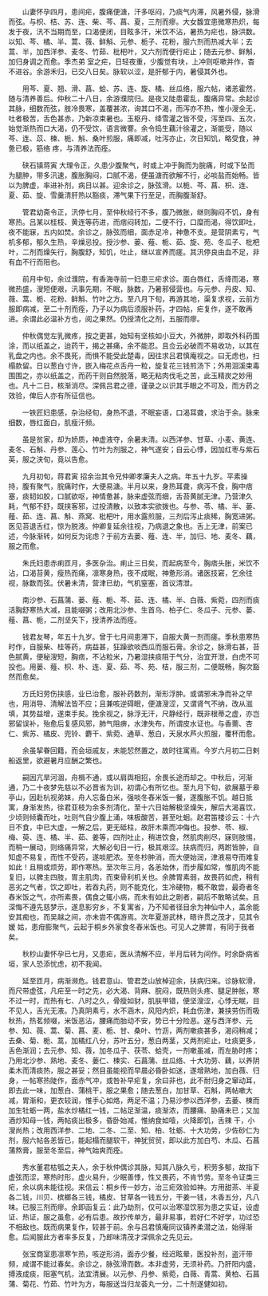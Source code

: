 <!-- { "loadSidebar": true } -->
　　山妻怀孕四月，患间疟，腹痛便溏，汗多呕闷，乃痰气内滞，风暑外侵，脉滑而弦。与枳、桔、苏、连、柴、芩、菖、夏，三剂而瘳。大女馥宜患微寒热炽，每发于夜，汛不当期而至，口渴便闭，目眩多汗，米饮不沾，暑热为疟也，脉洪数。以知、芩、橘、半、蒿、薇、鲜斛、元参、栀子、花粉，服六剂而热减大半；去蒿、半，加西洋参、麦冬、竹茹、枇杷叶，又六剂而便行疟止；随去元参、鲜斛，加归身调之而愈。季杰弟 室之疟，日轻夜重，少腹觉有块，上冲则呕嗽并作，杳不进谷。余游禾归，已交八日矣。脉软以涩，是肝郁于内，暑侵其外也。

　　用芩、夏、翘、滑、菖、蛤、苏、连、旋、橘、丝瓜络，服六帖，诸恙霍然，随与清养善后。仲秋二十八日，余游濮院归。是夜又陡患霍乱，腹痛异常。余起诊其脉，细数而弦，肢冷畏寒，盖覆甚浓，询其口不渴，而泻亦不热，惟小溲全无，吐者极苦，舌色甚赤，乃新凉束暑也。玉枢丹、绛雪灌之皆不受，泻至四、五次，始觉渐热而口大渴，仍不受饮，语言微謇。余令捣生藕汁徐灌之，渐能受，随以芩、连、苡、楝、栀、斛、桑叶煎服，痛即减，吐泻亦止，次日知饥，略受食，神惫已极，筋络 疼，与清养法而痊。

　　硖石镇蒋寅 大理令正，久患少腹聚气，时或上冲于胸而为脘痛，时或下坠而为腿肿，带多汛速，腹胀胸闷，口腻不渴，便虽溏而欲解不行，必啖盐而始畅。皆以为脾虚，率进补剂，病日以甚。迎余诊之，脉弦滑。以栀、芩、菖、枳、连、夏、茹、旋、雪羹清肝热以豁痰，滞气果下行至足，而胸腹渐舒。

　　管君幼斋令正，汛停七月，至仲秋经行不多，腹乃微胀，继则胸闷不饥，身有寒热。吕某以桂枝、黄连等药进，而痞闷转加，二便不行，口糜而渴，得饮即吐，夜不能寐，五内如焚。余诊之，脉弦而细，面赤足冷，神惫不支。是营阴素亏，气机多郁，郁久生热，辛燥忌投。授沙参、蒌、薤、栀、茹、旋、苑、冬瓜子、枇杷叶，二剂而燥矢行，胸腹舒，知饥，吐止，继以宣养而瘥。其汛停良由血不足，非有血不行而阻也。

　　前月中旬，余过濮院，有香海寺前一妇患三疟求诊。面白唇红，舌绛而渴，寒微热盛，溲短便艰，汛事先期，不眠，脉数，乃暑邪侵营也。与元参、丹皮、知、薇、蒿、栀、花粉、鲜斛、竹叶之方。至八月下旬，再游其地，渠复求视，云前方服即病减，至二十剂而痊，乃子以为病后须服补药，才四帖，疟复作，遂不敢再进。余谓此必温补方也，阅之果然。仍授清化之剂，五服而瘳。

　　仲秋偶觉左乳微疼，按之更甚，始知有坚核如小豆大，外微肿，即取外科药围涂，而以纸盖之，迨药干，揭之甚痛，余不能忍。且佥云必破而不易收功，以其在乳盘之内也。余不畏死，而惧不能受此楚毒，因往求吕君慎庵视之。曰无虑也，扫榻款留。日以葱白寸许，嵌入梅花点舌丹一粒，旋复花三钱煎汤下；外用洄溪束毒围围之，亦以纸盖之，而药干则自然脱落，略无粘肉伐毛之苦，此玉精炭之妙用也。凡十二日，核渐消尽。深佩吕君之德，谨录之以识其手眼之不可及，而方药之效验，俾后人亦有所征信也。

　　一铁匠妇患感，杂治经旬，身热不退，不眠妄语，口渴耳聋，求治于余。脉来细数，唇红面白，肌瘦汗频。

　　虽是贫家，却为娇质，神虚液夺，余暑未清。以西洋参、甘草、小麦、黄连、麦冬、石斛、丹参、莲心、竹叶为剂服之，神气遂安；自云心悸，因加红枣与紫石英，服之浃旬，竟以告愈。

　　九月初旬，蒋君寅 招余治其令兄仲卿孝廉夫人之病。年五十九岁。平素操持，腹有聚气，脘痛时作，大便易溏。半月以来，身热耳聋，病泻不食，胸中痞塞，痰韧如胶，口腻欲呕，神情惫甚，脉来虚弦而细，舌苔黄腻无津。乃营津久耗，气郁不舒，既挟客邪，过投清散，以致本实欲拨也。与参、苓、橘、半、蒌、薤、茹、连、菖、斛、燕窝、枇杷叶，用水露煎服，三剂后泻止痰稀，胸宽进粥。医见苔退舌红，惊为脱液。仲卿复延余往视，乃病退之象也。舌上无津，前案已述，今脉渐转，如何反为诧虑？于前方去蒌、薤、连、半，加归、地、麦冬、藕，服之而愈。

　　朱氏妇患赤痢匝月，多医杂治。痢止三日矣，而起病至今，胸痞头胀，米饮不沾，口渴苔黄，瘦热而痛，凛寒身热，夜不成眠，神惫形消。诸医技窘，乞余往视，脉数而弦。伏暑未清，营津已劫，气机窒塞，首议清泄。

　　南沙参、石菖蒲、蒌、薤、栀、芩、茹、连、橘、半、白薇、紫菀，四剂而痰活胸舒寒热大减，且能啜粥；改用北沙参、生首乌、柏子仁、冬瓜子、元参、蒌、薤、菖、栀，二剂坚矢下，授清养法而痊。

　　钱君友琴，年五十九岁。曾于七月间患滞下，自服大黄一剂而瘥。季秋患寒热时作，自服柴、桂等药，病益甚，狂躁欲啖西瓜而服石膏。余诊之，脉滑右甚，苔色腻黄，便秘溲短，胸痞，不沾粒米，乃暑湿挟痰阻于气分，治宜开泄，白虎不可投也。用蒌、薤、枳、朴、连、夏、茹、芩、苑、桔，服三剂，二便既畅，胸次豁然而愈矣。

　　方氏妇劳伤挟感，业已治愈，服补药数剂，渐形浮肿。或谓邪未净而补之早也，用消导、清解法皆不应；且兼咳逆碍眠，便溏溲涩，又谓肾气不纳，改从滋填，其势益增，遂束手矣。挽余视之，脉浮无汗，尺静经行，既非根蒂之虚，亦岂邪留误补，殆愈后复感风邪，肺气阻痹，水津失布，所谓皮水证也。与香薷、杏仁、紫苏、橘皮、兜铃、麝干、紫菀、通草、葱白，天泉水芦火煎服，覆杯而愈。

　　余虽挈眷回籍，而会垣戚友，未能恝然置之，故时往寓焉。今岁六月初二日剌船返里，欲避暑月应酬之繁也。

　　嗣因亢旱河涸，舟楫不通，或以肩舆相招，余畏长途而却之。中秋后，河渐通，乃二十夜梦先慈以不必晋省为训，初谓心有所忆也。至九月下旬，欲展墓于皋亭山，因赴杭视弟妹，舟人忘备白米，强啖冬舂米饭一餐，遂腹胀不饥。越日抵寓，身渐发热，徐君亚枝为余多剂清化，至十六日始解极坚燥矢，解后大渴喜饮，少顷则倾囊而吐，吐则气自少腹上涌，味极酸苦，甚至吐蛔。赵君笛楼诊云：十六日不食，中已大虚，一解之后，更无砥柱，故肝木乘而冲侮也。投参、苓、椒、梅、萸、连、橘、半、茹、姜等，四剂吐止，稍进饮食，然肌肉削尽，寐则肢惕，而稍一展动，则络痛异常，大解必旬日一行，极其艰涩。扶病而归，两跗皆肿，自知虚不易复，而性不受药，遂啖肥浓。至冬杪肿消，而大便始润，津液易夺而难复如此！且稍或烦劳，即作寒热。至次年三月，各恙始休，而步履如常，惟肌肉不能复旧，以脾主四肢，胃主肌肉，而束骨利机关也。余脾胃素弱，故畏药如虎，稍有恶劣之气者，饮之即吐，若吞丸药，则不能克化，生冷硬物，概不敢尝，最奇者冬舂米饭之气，亦所素畏，偶食之辄小病，而未有如此之剧者，嗣后不敢略试矣。且深悔不遵先慈梦示，遂息影穷乡，不复寓省，乃不知者径目余为神仙中人，盖余能安其痴也，而吴越之间，亦未尝不偶游焉。次年夏游武林，晤许贯之茂才，见其令嫒 姑，患疳膨聚气，云起于桐乡外家食冬舂米饭也。可见人之脾胃，有同于我者矣。

　　秋杪山妻怀孕已七月，又患疟，医从清解不应，半月后转为间作。时余卧病省垣，家人恐添忧虑，初不我闻。

　　延至匝月，病渐濒危。钱君意山、管君芝山放棹迎余，扶病归来。诊脉软滑，而尺带虚弦，凡疟至一时之先，必大渴、背麻、脘闷，既热则头疼、腿足肿胀，寒不过一时，而热有七、八时之久，骨瘦如豺，肌肤甲错，便坚溲涩，心悸无眠，目不见人，舌光无液。乃真阴素亏，水不涵木，风阳内炽，耗血伤津，兼挟劳伤而吸秋热，热茗频啜，米饭恶沾，腰痛而胎动不安，势已十分险恶。遂与西洋参、元参、知、薇、蒿、菊、菖、麦、栀、甘、桑叶、竹沥，两剂嗽痰甚多，渴闷稍减；去桑、菊、栀、蒿，加橘红八分，苏叶五分，葱白两茎，又两剂疟止，吐痰更多，舌色渐润；去元参、知、薇，加冬瓜子、茯苓、蛤壳，一剂嗽虽减，而左胁时疼；乃用北沙参、熟地、麦冬、蒌仁、楝实、石菖蒲、丝瓜络、十大功劳、藕，以养阴柔木而清痰热，服之甚妥；然目虽能视而早晨必昏卧如迷，遂增熟地，加白薇、归身，一帖寒热陡作，面赤气冲，或咎补早疟复，余曰非也，此不耐归身之窜动耳，即去此一味，加葱白、蒲桃干，服之果愈；随去葱白，加甘草、石斛，两帖嗽大减，胃渐和，更衣较润，惟手心如烙，两足不温；乃易沙参以西洋参，去蒌、楝而加生牡蛎一两，盐水炒橘红一钱，二帖足渐温，痰渐浓，而腰痛、胁痛未已；又加酒炒知母一钱，两帖痰出极多，昏卧始减，惟纳食如噎，火降即饥，舌辣 干，小溲尚热；改用西洋参、二地、二冬、二至、知、柏、牡蛎、十大功劳，少佐砂仁为剂，服六帖各恙皆已，能起榻而腿软干，神犹贸贸，即以此方加白芍、木瓜、石菖蒲熬膏，服至冬至后，神气始爽而痊。

　　秀水董君枯瓠之夫人，余于秋仲偶诊其脉，知其八脉久亏，积劳多郁，故指下虚弦而涩，寒热时形，虚火易升，少眠善悸，性又畏药，不肯节劳。至冬令证类三疟，余以病未能往视。来信云：桐乡传一妙方，治三疟效验如神。方用甜茶、半夏各二钱，川贝、槟榔各三钱，橘皮、甘草各一钱五分，干姜一钱，木香五分，凡八味。已服三剂而瘳。余即函复云：此乃劫剂，仅可以治寒湿饮邪为患之实证，设虚证、热证，服之虽愈，必有后患。故抄传单方，最非易事，若好仁不好学，功过恐不相敌也。既而病果复作，较甚于前。余与吕君慎庵同议镇养柔潜之法，始得渐愈。后闻服此方者率多反复，乃郎味清茂才深佩余之先见云。

　　张宝商室患凛寒乍热，咳逆形消，面赤少餐，经迟眩晕，医投补剂，盗汗带频，咸谓不能过春矣。余诊之，脉弦滑而数。本非虚劳，无须补药。乃肝阳内盛，搏液成痰，阻塞气机，法宜清展。以元参、丹参、紫菀，白薇、青蒿、黄柏、石菖蒲、菊花、竹茹、竹叶为方，每服送当归龙荟丸一分，二十剂遂健如初。

